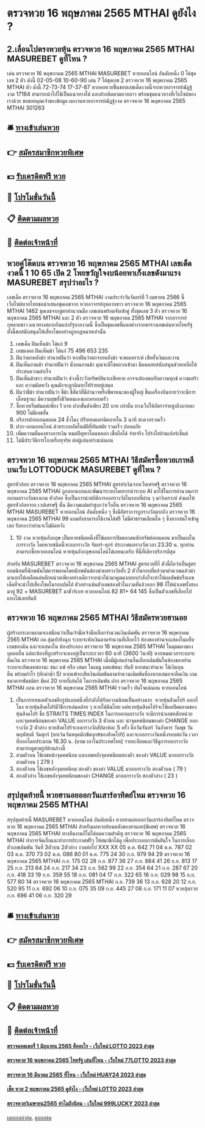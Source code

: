 # ตรวจหวย 16 พฤษภาคม 2565 MTHAI ดูยังไง ?
## 2.เลื่อนไปตรงหวยหุ้น ตรวจหวย 16 พฤษภาคม 2565 MTHAI MASUREBET ดูที่ไหน ?
เด่น ตรวจหวย 16 พฤษภาคม 2565 MTHAI MASUREBET หวยออนไลน์ อันดับหนึ่ง 0 ได้ชุดเลข 2 ตัว ดังนี้
02-05-08
10-60-90
เด่น 7 ได้ชุดเลข 2 ตรวจหวย 16 พฤษภาคม 2565 MTHAI ตัว ดังนี้
72-73-74
17-37-87
หากคอหวยชื่นชอบเลขเด็ดงวดนี้จากหวยอาจารย์ณัฏฐ์งวด 17164 สามารถนำไปใช้เป็นแนวทางได้ และฝากติดตามหวยลาว พร้อมชุดแนวทางที่เว็บไซต์ของเราด้วย
ขอขอบคุณเจ้าของข้อมูล
ผลงานหวยอาจารย์ณัฏฐ์งวด ตรวจหวย 16 พฤษภาคม 2565 MTHAI 301263

## 🛎 [ทางเข้าเล่นหวย](https://bit.ly/3BG5bNw)
## 👉 [สมัครสมาชิกหวยพิเศษ](https://bit.ly/3BG5bNw)
## 💵 [รับเครดิตฟรี หวย](https://bit.ly/3C3mvgS)
## 👑 [โปรโมชั่นวันนี้](https://bit.ly/3C3mvgS)
## 📋 [ติดตามผลหวย](https://bit.ly/3C3mvgS)
## 📱 [ติดต่อเจ้าหน้าที่](https://bit.ly/3C3mvgS)

## หวยคู่โต๊ดบน ตรวจหวย 16 พฤษภาคม 2565 MTHAI เลขเด็ดงวดนี้ 1 10 65 เปิด 2 โพยขวัญใจงบน้อยพาเก็งเลขดังมาแรง MASUREBET สรุปว่าอะไร ?
เลขเด็ด ตรวจหวย 16 พฤษภาคม 2565 MTHAI งวดประจำวันจันทร์ที่ 1 เมษายน 2566 นี้ เว็บไซต์หวยไทยขอนำเสนอชุดเลขจาก หวยอาจารย์กุหลาบขาว ตรวจหวย 16 พฤษภาคม 2565 MTHAI 1462 ชุดเลขจากสูตรคำนวณมือ เลขเด่นพร้อมจับเข้าคู่ ทั้งชุดเลข 3 ตัว ตรวจหวย 16 พฤษภาคม 2565 MTHAI และ 2 ตัว ตรวจหวย 16 พฤษภาคม 2565 MTHAI จากอาจารย์กุหลาบขาว แนวทางสลากกินแบ่งรัฐบาลงวดนี้ ซึ่งเป็นชุดเลขที่แตกต่างจากตารางเลขเด่นหวยไทยรัฐ ทั้งนี้ขอสนับสนุนให้เสี่ยงโชคอย่างถูกกฎหมายเท่านั้น
1. เลขเด็ด ฝันเห็นม้า ได้แก่ 9
2. เลขมงคล ฝันเห็นม้า ได้แก่ 75 496 653 235
3. ฝันว่าตกหลังม้า ทำนายฝันว่า หากฝันว่าตกจากหลังม้า จะพบเคราะห์ เสียทั้งเงินและงาน
4. ฝันเห็นอานม้า ทำนายฝันว่า นั่งบนอานม้า คุณจะมีโชคลาภเข้ามา มีคนคอยสนับสนุนช่วยเหลือให้ประสบความสำเร็จ
5. ฝันเห็นม้าขาว ทำนายฝันว่า ช่วงนี้ระวังทรัพย์สินจะเสียหาย อาจจะต้องพบกับความทุกข์ ความเศร้า และ ความผิดหวัง คุณมักจะถูกนินทาให้ร้ายอยู่เสมอ
6. ฝันว่าขี่ม้า ทำนายฝันว่า ขี่ม้า ขี่สัตว์ที่มีอำนาจหรือขี่พาหนะของผู้ใหญ่ ขึ้นเครื่องบินทายว่าจะมีการเลื่อนฐานะ มีความสุขทั้งชีวิตตนเองและครอบครัว
7. ซื้อหวยเริ่มต้นแค่เพียง 1 บาท ฝากขั้นต่ำเพียง 20 บาท เท่านั้น ทางเว็บให้อัตราจ่ายสูงถึงบาทละ 900 ไม่มีเลขอั้น
8. บริการฝากถอนตลอด 24 ชั่วโมง ปรับยอดเครดิตภายใน 3 นาที สะดวกรวดเร็ว
9. ฝาก-ถอนออนไลน์ ด้วยระบบอัตโนมัติที่ทันสมัย รวดเร็ว ปลอดภัย
10. เพิ่มความมั่นคงทางการเงิน หมดปัญหาโดนหลอก เชื่อถือได้ จ่ายจริง โปร่งใสล้านเปอร์เซ็นต์
11. ไม่มีประวัติการโกงหรือทุจริต ต่อผู้เล่นอย่างแน่นอน

## ตรวจหวย 16 พฤษภาคม 2565 MTHAI วิธีสมัครซื้อหวยเกาหลีบนเว็บ LOTTODUCK MASUREBET ดูที่ไหน ?
สูตรหัวก้อย ตรวจหวย 16 พฤษภาคม 2565 MTHAI สูตรทำเงินจากเว็บเศรษฐี ตรวจหวย 16 พฤษภาคม 2565 MTHAI ถูกออกแบบและพัฒนาระบบโดยการนำระบบ AI มาใช้ในการคำนวณการออกผลรางวัลของเกม หัวก้อย ซึ่งเป็นการนำสถิติการออกรางวัลในรอบที่ผ่าน ๆ มาวิเคราะห์ ส่งผลให้ สูตรหัวก้อยจาก เวปเศรษฐี นั้น มีความแม่นยำสูงกว่าเว็บอื่น ตรวจหวย 16 พฤษภาคม 2565 MTHAI MASUREBET หวยออนไลน์ อันดับหนึ่ง ๆ ซึ่งมีอัตราการถูกรางวัลมากถึง ตรวจหวย 16 พฤษภาคม 2565 MTHAI 99 แถมยังสามารถใช้งานได้ฟรี ไม่มีค่าธรรมเนียมใด ๆ ซึ่งหากสนใจเข้าดูเลย รับรองว่าท่านจะไม่ผิดหวัง
1. 10 งวด หวยหุ้นอังกฤษ เป็นหวยชนิดหนึ่งที่ใช้ผลการปิดตลาดหลักทรัพย์ลอนดอน มาเป็นผลในการรางวัล โดยหวยชนิดนี้จะออกรางวัล จันทร์-ศุกร์ ประกาศผลรางวัลเวลา 23.30 น. ทุกท่านสามารถซื้อหวยออนไลน์ หวยหุ้นอังกฤษออนไลน์ได้เลยนะครับ ที่นี่ที่เดียวบริการดีสุด

สำหรับ MASUREBET ตรวจหวย 16 พฤษภาคม 2565 MTHAI สูตรหวยยี่กี่ ตัวนี้ถือว่าเป็นสูตรยอดนิยมที่นักพนันไม่ควรพลาดโดยนักพนันต้องนำผลรางวัลทั้ง 2 ตัวในรอบที่แล้วมาคำนวณแล้วนำมาแยกให้เหลือแค่หลักหน่วยเพียงอย่างเดียวจากนำก็นำมาคูณแบบยกกำลังก็จะทำให้ผลลัพธ์หรือเลขเด็ดที่จะนำไปเสี่ยงโชคในรอบถัดไป ตัวอย่างเช่นตัวเลขสองตัวในงวดที่แล้วออก 98 ก็ให้นำเลขทั้งสองมาคู่ 92 + MASUREBET มาชัวร์เบท หวยออนไลน์ 82 81+ 64 145 ซึ่งเป็นตัวเลขที่เลือกไปแทงได้เลยทันที

## ตรวจหวย 16 พฤษภาคม 2565 MTHAI วิธีสมัครหวยฮานอย
ผู้สร้างกระดานเกมจะเสมือนว่าเป็นเจ้ามือเจ้ามือเลือกจำนวนเงินเดิมพัน ตรวจหวย 16 พฤษภาคม 2565 MTHAI กด สุ่มเป่ายิงฉุบ ระบบจะหักเงินตามจำนวนที่เลือกไว้ ห้องของท่านจะแสดงในแท็บ เกมของฉัน และจะแสดงใน ห้องประลอง ตรวจหวย 16 พฤษภาคม 2565 MTHAI ในมุมมองของบุคคลอื่น แต่ละห้องที่ถูกสร้างจะคงอยู่เป็นระยะเวลา 60 นาที (3600 วินาที) หากหมดเวลาระบบจะคืนเงิน ตรวจหวย 16 พฤษภาคม 2565 MTHAI เมื่อมีผู้เล่นท่านอื่นเลือกเดิมพันในห้องของท่าน ระบบจะอัพเดทสถานะ ชนะ แพ้ หรือ เสมอ ในเมนู ผลแพ้ชนะ ทันที หากชนะท่านจะ ได้เงินทุนคืน พร้อมกำไร (หักค่าน้ำ 5) หากแพ้จะเสียเงินเดิมพันตามจำนวนเดิมพันที่ลงหากเสมอจะคืนเงิน
เกมธนาคารพันธมิตร
มีแค่ 20 บาทก็เล่นได้ ในการเดิมพัน
ฝาก ตรวจหวย 16 พฤษภาคม 2565 MTHAI ถอน ตรวจหวย 16 พฤษภาคม 2565 MTHAI รวดเร็ว ทันใจแน่นอน
หวยออนไลน์
1. เป็นการทายผลตัวเลขอีกรูปแบบหนึ่งที่กำลังได้รับความนิยมเป็นอย่างมาก  หวยหุ้นสิงคโปร์ ออกกี่โมง หวยหุ้นสิงคโปร์มีวิธีการเล่นคล้าย ๆ หวยใต้ดินไทย แต่หวยหุ้นสิงคโปร์จะใช้ผลปิดตลาดของหุ้นสิงคโปร์ ชื่อ STRAITS TIMES INDEX ในการออกผลรางวัล จะมีการนำเลขหลักหน่วยเเละจุดทศนิยมของค่า VALUE ออกรางวัล 3 ตัวบน เเละ นำจุดทศนิยมของค่า CHANGE ออกรางวัล 2 ตัวล่าง หวยสิงคโปร์จะออกรางวัลสัปดาห์ละ 5 ครั้ง คือวันจันทร์ วันอังคาร วันพุธ วันพฤหัสบดี วันศุกร์ (ยกเว้นวันหยุดนักขัตฤกษ์ของสิงคโปร์) และจะออกรางวันหนึ่งรอบต่อวัน เวลาที่ออกโดยประมาณ 16.30 น. (ตามเวลาในประเทศไทย) รายละอียดและวิธีดูการออกรางวัลสามารถดูตามรูปด้านล่างนี้
2. สามตัวบน ใช้เลขหน้าจุดทศนิยม และเลขหลังจุดทศนิยมสองตัว ของค่า VALUE มาออกรางวัล สามตัวบน ( 279 )
3. สองตัวบน ใช้เลขหลังจุดทศนิยม สองตัว ของค่า VALUE มาออกรางวัล สองตัวบน ( 79 )
4. สองตัวล่าง ใช้เลขหลังจุดทศนิยมของค่า CHANGE มาออกรางวัล สองตัวล่าง ( 23 )

## สรุปสุดท้ายนี้ หวยฮานอยออกวันเสาร์อาทิตย์ไหม ตรวจหวย 16 พฤษภาคม 2565 MTHAI
สรุปสุดท้ายนี้ MASUREBET หวยออนไลน์ อันดับหนึ่ง หวยฮานอยออกวันเสาร์อาทิตย์ไหม ตรวจหวย 16 พฤษภาคม 2565 MTHAI สำหรับผลหวยย้อนหลังของฮานอย(พิเศษ) ตรวจหวย 16 พฤษภาคม 2565 MTHAI ทางทีมงานก็ไม่ได้ลดความสำคัญ ตรวจหวย 16 พฤษภาคม 2565 MTHAI ทำการจัดเก็บและทำการประกาศฟรีๆ ให้สมาชิกได้ดู เพื่อประกอบการตัดสินใจ ในการเลือกตัวเลขเดิมพัน
วันที่
3ตัวบน
2ตัวล่าง
งวดต่อไป
XXX
XX
05 ต.ค.
642
71
04 ต.ค.
787
02
03 ต.ค.
370
73
02 ต.ค.
086
80
01 ต.ค.
775
24
30 ก.ย.
979
94
29 ตรวจหวย 16 พฤษภาคม 2565 MTHAI ก.ย.
175
02
28 ก.ย.
877
36
27 ก.ย.
664
41
26 ก.ย.
813
17
25 ก.ย.
213
64
24 ก.ย.
217
34
23 ก.ย.
562
99
22 ก.ย.
354
64
21 ก.ย.
287
67
20 ก.ย.
418
33
19 ก.ย.
359
55
18 ก.ย.
081
04
17 ก.ย.
322
65
16 ก.ย.
029
98
15 ก.ย.
577
80
14 ตรวจหวย 16 พฤษภาคม 2565 MTHAI ก.ย.
739
36
13 ก.ย.
628
20
12 ก.ย.
520
95
11 ก.ย.
692
06
10 ก.ย.
075
35
09 ก.ย.
445
27
08 ก.ย.
171
11
07 หวยลุ้นรวย ก.ย.
696
41
06 ก.ย.
320
29

## 🛎 [ทางเข้าเล่นหวย](https://bit.ly/3BG5bNw)
## 👉 [สมัครสมาชิกหวยพิเศษ](https://bit.ly/3BG5bNw)
## 💵 [รับเครดิตฟรี หวย](https://bit.ly/3C3mvgS)
## 👑 [โปรโมชั่นวันนี้](https://bit.ly/3C3mvgS)
## 📋 [ติดตามผลหวย](https://bit.ly/3C3mvgS)
## 📱 [ติดต่อเจ้าหน้าที่](https://bit.ly/3C3mvgS)

#### [ตรวจลอตเตอรี่ 1 มิถุนายน 2565 คืออะไร - เว็บใหม่ LOTTO 2023 ล่าสุด](https://atom.io/themes/ตรวจลอตเตอรี่%201%20มิถุนายน%202565%20คืออะไร%20-%20เว็บใหม่%20lotto%202023%20ล่าสุด)
#### [ตรวจหวย 16 พฤษภาคม 2565 ไทยรัฐ เล่นที่ไหน - เว็บใหม่ 77LOTTO 2023 ล่าสุด](https://atom.io/themes/ตรวจหวย%2016%20พฤษภาคม%202565%20ไทยรัฐ%20เล่นที่ไหน%20-%20เว็บใหม่%2077lotto%202023%20ล่าสุด)
#### [ตรวจหวย 16 มีนาคม 2565 ที่ไหน - เว็บใหม่ HUAY24 2023 ล่าสุด](https://atom.io/themes/ตรวจหวย%2016%20มีนาคม%202565%20ที่ไหน%20-%20เว็บใหม่%20huay24%202023%20ล่าสุด)
#### [เช็ค หวย 2 พฤษภาคม 2565 ดูยังไง - เว็บใหม่ LOTTO 2023 ล่าสุด](https://atom.io/themes/เช็ค%20หวย%202%20พฤษภาคม%202565%20ดูยังไง%20-%20เว็บใหม่%20lotto%202023%20ล่าสุด)
#### [ตรวจหวย1เมษายน2565 ทำไมถึงนิยม - เว็บใหม่ 999LUCKY 2023 ล่าสุด](https://atom.io/themes/ตรวจหวย1เมษายน2565%20ทำไมถึงนิยม%20-%20เว็บใหม่%20999lucky%202023%20ล่าสุด)

[ผลบอลล่าสุด](https://siamsport.tv "ผลบอลล่าสุด"), [ดูบอลสด](https://siamsport.tv/ดูบอลสด "ดูบอลสด")
